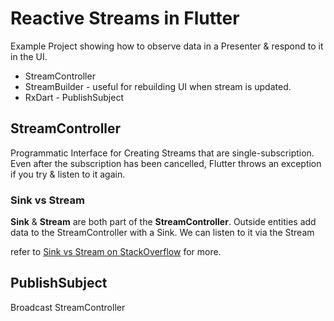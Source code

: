 # Reactive Streams in Flutter

Example Project showing how to observe data in a Presenter & respond to it in the UI.

* StreamController
* StreamBuilder - useful for rebuilding UI when stream is updated.
* RxDart - PublishSubject


## StreamController

Programmatic Interface for Creating Streams that are single-subscription. Even after the subscription has been cancelled, Flutter throws an exception if you try & listen to it again.

### Sink vs Stream

**Sink** & **Stream** are both part of the **StreamController**. Outside entities add data to the StreamController with a Sink. We can listen to it via the Stream

refer to [Sink vs Stream on StackOverflow](https://stackoverflow.com/questions/50350235/what-is-the-difference-between-sink-and-stream-in-flutter) for more.

## PublishSubject

Broadcast StreamController
